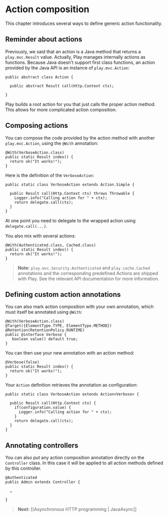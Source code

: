 # Action composition

This chapter introduces several ways to define generic action functionality.

## Reminder about actions

Previously, we said that an action is a Java method that returns a `play.mvc.Result` value. Actually, Play manages internally actions as functions. Because Java doesn't support first class functions, an action provided by the Java API is an instance of `play.mvc.Action`:

```
public abstract class Action {
    
  public abstract Result call(Http.Context ctx);    
    
}
```

Play builds a root action for you that just calls the proper action method. This allows for more complicated action composition.

## Composing actions

You can compose the code provided by the action method with another `play.mvc.Action`, using the `@With` annotation:

```
@With(VerboseAction.class)
public static Result index() {
  return ok("It works!");
}
```

Here is the definition of the `VerboseAction`:

```
public static class VerboseAction extends Action.Simple {

  public Result call(Http.Context ctx) throws Throwable {
    Logger.info("Calling action for " + ctx);
    return delegate.call(ctx);
  }
}
```

At one point you need to delegate to the wrapped action using `delegate.call(...)`.

You also mix with several actions:

```
@With(Authenticated.class, Cached.class)
public static Result index() {
  return ok("It works!");
}
```

> **Note:**  ```play.mvc.Security.Authenticated``` and ```play.cache.Cached``` annotations and the corresponding predefined Actions are shipped with Play. See the relevant API documentation for more information.


## Defining custom action annotations

You can also mark action composition with your own annotation, which must itself be annotated using `@With`:

```
@With(VerboseAction.class)
@Target({ElementType.TYPE, ElementType.METHOD})
@Retention(RetentionPolicy.RUNTIME)
public @interface Verbose {
   boolean value() default true;
}
```

You can then use your new annotation with an action method:

```
@Verbose(false)
public static Result index() {
  return ok("It works!");
}
```

Your `Action` definition retrieves the annotation as configuration:

```
public static class VerboseAction extends Action<Verbose> {

  public Result call(Http.Context ctx) {
    if(configuration.value) {
      Logger.info("Calling action for " + ctx);  
    }
    return delegate.call(ctx);
  }
}
```

## Annotating controllers

You can also put any action composition annotation directly on the `Controller` class. In this case it will be applied to all action methods defined by this controller.

```
@Authenticated
public Admin extends Controller {
    
  …
    
}
```

> **Next:** [[Asynchronous HTTP programming | JavaAsync]]